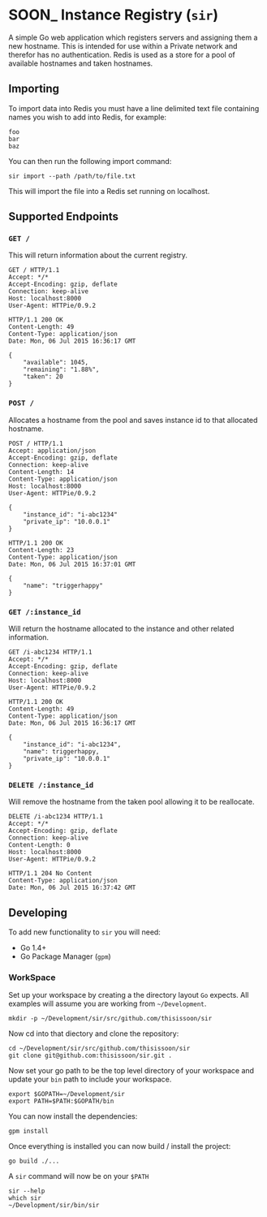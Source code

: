 # SOON\_ Instance Registry (`sir`)

A simple Go web application which registers servers and assigning them a new hostname. This is intended
for use within a Private network and therefor has no authentication. Redis is used as a store for a pool
of available hostnames and taken hostnames.

## Importing

To import data into Redis you must have a line delimited text file containing names you
wish to add into Redis, for example:

```
foo
bar
baz
```

You can then run the following import command:

```
sir import --path /path/to/file.txt
```

This will import the file into a Redis set running on localhost.

## Supported Endpoints

### `GET /`

This will return information about the current registry.

``` http
GET / HTTP/1.1
Accept: */*
Accept-Encoding: gzip, deflate
Connection: keep-alive
Host: localhost:8000
User-Agent: HTTPie/0.9.2
```

``` http
HTTP/1.1 200 OK
Content-Length: 49
Content-Type: application/json
Date: Mon, 06 Jul 2015 16:36:17 GMT

{
    "available": 1045,
    "remaining": "1.88%",
    "taken": 20
}
```

### `POST /`

Allocates a hostname from the pool and saves instance id to that allocated hostname.

``` http
POST / HTTP/1.1
Accept: application/json
Accept-Encoding: gzip, deflate
Connection: keep-alive
Content-Length: 14
Content-Type: application/json
Host: localhost:8000
User-Agent: HTTPie/0.9.2

{
    "instance_id": "i-abc1234"
    "private_ip": "10.0.0.1"
}
```

``` http
HTTP/1.1 200 OK
Content-Length: 23
Content-Type: application/json
Date: Mon, 06 Jul 2015 16:37:01 GMT

{
    "name": "triggerhappy"
}
```

### `GET /:instance_id`

Will return the hostname allocated to the instance and other related information.

``` http
GET /i-abc1234 HTTP/1.1
Accept: */*
Accept-Encoding: gzip, deflate
Connection: keep-alive
Host: localhost:8000
User-Agent: HTTPie/0.9.2
```

``` http
HTTP/1.1 200 OK
Content-Length: 49
Content-Type: application/json
Date: Mon, 06 Jul 2015 16:36:17 GMT

{
    "instance_id": "i-abc1234",
    "name": triggerhappy,
    "private_ip": "10.0.0.1"
}
```

### `DELETE /:instance_id`

Will remove the hostname from the taken pool allowing it to be reallocate.

``` http
DELETE /i-abc1234 HTTP/1.1
Accept: */*
Accept-Encoding: gzip, deflate
Connection: keep-alive
Content-Length: 0
Host: localhost:8000
User-Agent: HTTPie/0.9.2
```

``` http
HTTP/1.1 204 No Content
Content-Type: application/json
Date: Mon, 06 Jul 2015 16:37:42 GMT
```

## Developing

To add new functionality to `sir` you will need:

* Go 1.4+
* Go Package Manager (`gpm`)

### WorkSpace

Set up your workspace by creating a the directory layout `Go` expects. All examples
will assume you are working from `~/Development`.

```
mkdir -p ~/Development/sir/src/github.com/thisissoon/sir
```

Now cd into that diectory and clone the repository:

```
cd ~/Development/sir/src/github.com/thisissoon/sir
git clone git@github.com:thisissoon/sir.git .
```

Now set your go path to be the top level directory of your workspace and update your
`bin` path to include your workspace.

```
export $GOPATH=~/Development/sir
export PATH=$PATH:$GOPATH/bin
```

You can now install the dependencies:

```
gpm install
```

Once everything is installed you can now build / install the project:

```
go build ./...
```

A `sir` command will now be on your `$PATH`

```
sir --help
which sir
~/Development/sir/bin/sir
```

